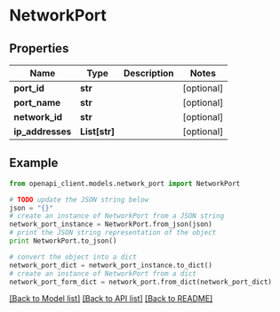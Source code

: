 # NetworkPort


## Properties
Name | Type | Description | Notes
------------ | ------------- | ------------- | -------------
**port_id** | **str** |  | [optional] 
**port_name** | **str** |  | [optional] 
**network_id** | **str** |  | [optional] 
**ip_addresses** | **List[str]** |  | [optional] 

## Example

```python
from openapi_client.models.network_port import NetworkPort

# TODO update the JSON string below
json = "{}"
# create an instance of NetworkPort from a JSON string
network_port_instance = NetworkPort.from_json(json)
# print the JSON string representation of the object
print NetworkPort.to_json()

# convert the object into a dict
network_port_dict = network_port_instance.to_dict()
# create an instance of NetworkPort from a dict
network_port_form_dict = network_port.from_dict(network_port_dict)
```
[[Back to Model list]](../README.md#documentation-for-models) [[Back to API list]](../README.md#documentation-for-api-endpoints) [[Back to README]](../README.md)


